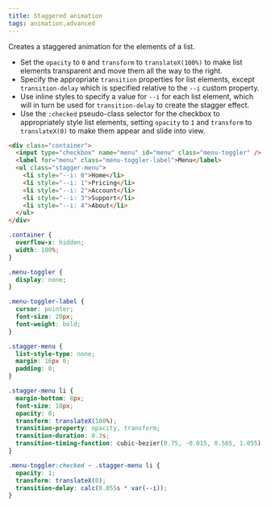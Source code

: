 ```yaml
---
title: Staggered animation
tags: animation,advanced
---
```


Creates a staggered animation for the elements of a list.

- Set the `opacity` to `0` and `transform` to `translateX(100%)` to make list elements transparent and move them all the way to the right.
- Specify the appropriate `transition` properties for list elements, except `transition-delay` which is specified relative to the `--i` custom property.
- Use inline styles to specify a value for `--i` for each list element, which will in turn be used for `transition-delay` to create the stagger effect.
- Use the `:checked` pseudo-class selector for the checkbox to appropriately style list elements, setting `opacity` to `1` and `transform` to `translateX(0)` to make them appear and slide into view.

```html
<div class="container">
  <input type="checkbox" name="menu" id="menu" class="menu-toggler" />
  <label for="menu" class="menu-toggler-label">Menu</label>
  <ul class="stagger-menu">
    <li style="--i: 0">Home</li>
    <li style="--i: 1">Pricing</li>
    <li style="--i: 2">Account</li>
    <li style="--i: 3">Support</li>
    <li style="--i: 4">About</li>
  </ul>
</div>
```

```css
.container {
  overflow-x: hidden;
  width: 100%;
}

.menu-toggler {
  display: none;
}

.menu-toggler-label {
  cursor: pointer;
  font-size: 20px;
  font-weight: bold;
}

.stagger-menu {
  list-style-type: none;
  margin: 16px 0;
  padding: 0;
}

.stagger-menu li {
  margin-bottom: 8px;
  font-size: 18px;
  opacity: 0;
  transform: translateX(100%);
  transition-property: opacity, transform;
  transition-duration: 0.3s;
  transition-timing-function: cubic-bezier(0.75, -0.015, 0.565, 1.055);
}

.menu-toggler:checked ~ .stagger-menu li {
  opacity: 1;
  transform: translateX(0);
  transition-delay: calc(0.055s * var(--i));
}
```
